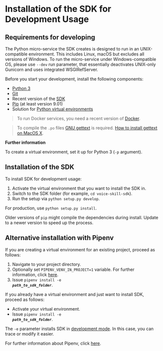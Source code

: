 # Installation of the SDK for Development Usage

## Requirements for developing

The Python micro-service the SDK creates is designed to run in an UNIX-compatible environment. This includes Linux, macOS but excludes all versions of Windows. 
To run the micro-service under Windows-compatible OS, please use `--dev` run parameter, that essentially deactivates UNIX-only Gunicorn and uses integrated WSGIRefServer.

Before you start your development, install the following components:

- [Python 3](https://docs.python.org/3/using/index.html)
- [Git](https://git-scm.com/book/en/v2/Getting-Started-Installing-Git)
- Recent version of the [SDK](https://github.com/telekom/voice-skill-sdk/)
- [Pip](https://pip.pypa.io/en/stable/installing/) (at least version 9.01)
- Solution for [Python virtual environments](http://docs.python-guide.org/en/latest/dev/virtualenvs/)

>To run Docker services, you need a recent version of [Docker](https://www.docker.com/community-edition#/download).

>To compile the `.po` files [GNU gettext](https://www.gnu.org/software/gettext/) is required. 
[How to install gettext on MacOS X](https://stackoverflow.com/questions/14940383/how-to-install-gettext-on-macos-x/).

**Further information**

To create a virtual environment, set it up for Python 3 (`-p` argument).

## Installation of the SDK

To install SDK for development usage:

1. Activate the virtual environment that you want to install the SDK in.
2. Switch to the SDK folder (for example, `cd voice-skill-sdk`).
3. Run the setup via `python setup.py develop`.

For production, use `python setup.py install`.

Older versions of `pip` might compile the dependencies during install. Update to a newer version to speed up the process.

## Alternative installation with Pipenv

If you are creating a virtual environment for an existing project, proceed as follows:
1. Navigate to your project directory.
2. Optionally set `PIPENV_VENV_IN_PROJECT=1` variable. For further information, click [here](https://pipenv.readthedocs.io/en/latest/advanced/#pipenv.environments.PIPENV_VENV_IN_PROJECT).
3. Issue <code>pipenv install -e <b><em>path_to_sdk_folder</em></b></code>.
 
If you already have a virtual environment and just want to install SDK, proceed as follows:
- Activate your virtual environment.
- Issue <code>pipenv install -e <b><em>path_to_sdk_folder</em></b></code>.

The `-e` parameter installs SDK in 
[development mode](https://setuptools.readthedocs.io/en/latest/setuptools.html#development-mode). In this case, you can trace or modify it easier.

For further information about Pipenv, click [here](https://pipenv.readthedocs.io/en/latest/).

